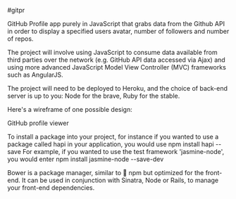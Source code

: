 #gitpr

GitHub Profile app purely in JavaScript that grabs data from the Github API in order to display a specified users avatar, number of followers and number of repos.

The project will involve using JavaScript to consume data available from third parties over the network (e.g. GitHub API data accessed via Ajax) and using more advanced JavaScript Model View Controller (MVC) frameworks such as AngularJS.

The project will need to be deployed to Heroku, and the choice of back-end server is up to you: Node for the brave, Ruby for the stable.

Here's a wireframe of one possible design:

GitHub profile viewer

To install a package into your project, for instance if you wanted to use a package called hapi in your application, you would use npm install hapi --save For example, if you wanted to use the test framework 'jasmine-node', you would enter npm install jasmine-node --save-dev

Bower is a package manager, similar to :pill: npm but optimized for the front-end. It can be used in conjunction with Sinatra, Node or Rails, to manage your front-end dependencies.
